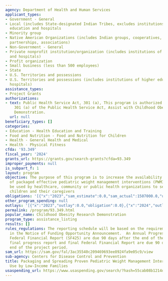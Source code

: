 ```yaml
---
agency: Department of Health and Human Services
applicant_types:
- Government - General
- Local (includes State-designated Indian Tribes, excludes institutions of higher
  education and hospitals
- Minority group
- Native American Organizations (includes Indian groups, cooperatives, corporations,
  partnerships, associations)
- Non-Government - General
- Private nonprofit institution/organization (includes institutions of higher education
  and hospitals)
- Profit organization
- Small business (less than 500 employees)
- State
- U.S. Territories and possessions
- U.S. Territories and possessions (includes institutions of higher education and
  hospitals)
assistance_types:
- Project Grants
authorizations:
- text: Public Health Service Act, 301 (a), This program is authorized under sections
    301 (a) of the Public Health Service Act, Assist with Childhood Obesity Research
    Demonstration.
  url: null
beneficiary_types: []
categories:
- Education - Health Education and Training
- Food and Nutrition - Food and Nutrition for Children
- Health - General Health and Medical
- Health - Physical Fitness
cfda: '93.349'
fiscal_year: '2024'
grants_url: https://grants.gov/search-grants?cfda=93.349
improper_payments: null
is_subpart_f: 1
layout: program
objective: The purpose of this program is to increase the availability and number
  of packaged effective pediatric weight management interventions (PWMI) that can
  be used by healthcare, community or public health organizations to serve low-income
  children and their caregivers
obligations: '[{"x":"2023","sam_estimate":0.0,"sam_actual":1507000.0,"usa_spending_actual":1507000.0},{"x":"2024","sam_estimate":0.0,"sam_actual":1507000.0,"usa_spending_actual":0.0},{"x":"2025","sam_estimate":0.0,"sam_actual":1507000.0,"usa_spending_actual":0.0}]'
other_program_spending: null
outlays: '[{"x":"2023","outlay":0.0,"obligation":0.0},{"x":"2024","outlay":172493461.77,"obligation":0.0},{"x":"2025","outlay":0.0,"obligation":0.0}]'
permalink: /program/93.349.html
popular_name: Childhood Obesity Research Demonstration
program_type: assistance_listing
results: []
rules_regulations: The reporting schedule will be based on the requirements listed
  in the Notice of Funding Opportunity Announcement.  An Annual Progress Report and
  Federal Financial Report (SF425) are due 90 days after the end of the budget period.  A
  final progress report and final Federal Financial Report are due 90 days after the
  end of the project period.
sam_url: https://sam.gov/fal/3ac35540c209469693ee8924fa9e05c9/view
sub-agency: Centers for Disease Control and Prevention
title: Packaging and Spreading Proven Pediatric Weight Management Interventions for
  Use by Low-Income Families
usaspending_url: https://www.usaspending.gov/search/?hash=55cab08b1214d4fc050359adaf7c33b3
---
```

